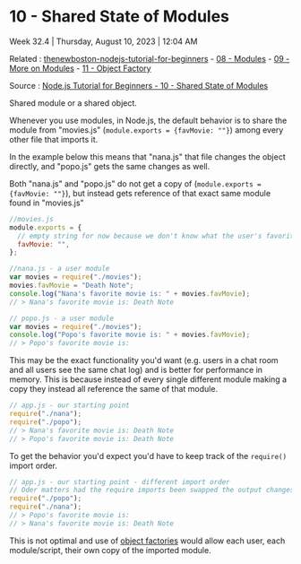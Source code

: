 # 10 - Shared State of Modules

Week 32.4 | Thursday, August 10, 2023 | 12:04 AM

Related : [thenewboston-nodejs-tutorial-for-beginners](thenewboston-nodejs-tutorial-for-beginners.md) - [08 - Modules](08%20-%20Modules.md) - [09 - More on Modules](09%20-%20More%20on%20Modules.md) - [11 - Object Factory](11%20-%20Object%20Factory.md)

Source : [Node.js Tutorial for Beginners - 10 - Shared State of Modules](https://www.youtube.com/watch?v=Fo7IRCjrxMk&list=PL6gx4Cwl9DGBMdkKFn3HasZnnAqVjzHn_&index=10)

Shared module or a shared object.

Whenever you use modules, in Node.js, the default behavior is to share the module from
"movies.js" (`module.exports = {favMovie: ""}`) among every other file that imports it.

In the example below this means that "nana.js" that file changes the object directly, and
"popo.js" gets the same changes as well.

Both "nana.js" and "popo.js" do not get a copy of (`module.exports = {favMovie: ""}`), but
instead gets reference of that exact same module found in "movies.js"

```js
//movies.js
module.exports = {
  // empty string for now because we don't know what the user's favorite movie is yet
  favMovie: "",
};
```

```js
//nana.js - a user module
var movies = require("./movies");
movies.favMovie = "Death Note";
console.log("Nana's favorite movie is: " + movies.favMovie);
// > Nana's favorite movie is: Death Note
```

```js
// popo.js - a user module
var movies = require("./movies");
console.log("Popo's favorite movie is: " + movies.favMovie);
// > Popo's favorite movie is:
```

This may be the exact functionality you'd want (e.g. users in a chat room and all users see
the same chat log) and is better for performance in memory. This is because instead of every
single different module making a copy they instead all reference the same of that module.

```js
// app.js - our starting point
require("./nana");
require("./popo");
// > Nana's favorite movie is: Death Note
// > Popo's favorite movie is: Death Note
```

To get the behavior you'd expect you'd have to keep track of the `require()` import order.

```js
// app.js - our starting point - different import order
// Oder matters had the require imports been swapped the output changes
require("./popo");
require("./nana");
// > Popo's favorite movie is:
// > Nana's favorite movie is: Death Note
```

This is not optimal and use of [object factories](../../3-permanent-notes-🧲/Object%20Factory.md) would allow each user, each module/script,
their own copy of the imported module.
